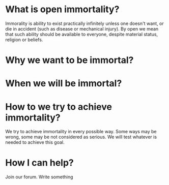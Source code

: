 # What is open immortality?

Immorality is ability to exist practically infinitely unless one doesn't want, or die in accident (such as disease or mechanical injury). By open we mean that such ability should be available to everyone, despite material status, religion or beliefs. 

# Why we want to be immortal?

# When we will be immortal?

# How to we try to achieve immortality?

We try to achieve immortality in every possible way. Some ways may be wrong, some may be not considered as serious. We will test whatever is needed to achieve this goal.

# How I can help?

Join our forum. Write something 

